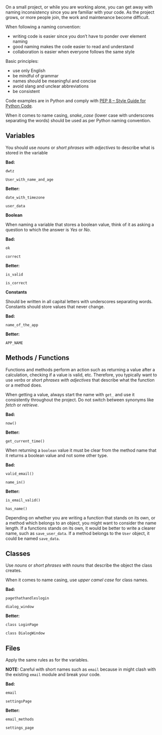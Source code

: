 
On a small project, or while you are working alone, you can get away with naming inconsistency since you are familiar with your code. 
As the project grows, or more people join, the work and maintenance become difficult.

When following a naming convention:
* writing code is easier since you don’t have to ponder over element naming
* good naming makes the code easier to read and understand
* collaboration is easier when everyone follows the same style

Basic principles:
* use only English
* be mindful of grammar
* names should be meaningful and concise
* avoid slang and unclear abbreviations
* be consistent

Code examples are in Python and comply with [PEP 8 – Style Guide for Python Code](https://peps.python.org/pep-0008/#a-foolish-consistency-is-the-hobgoblin-of-little-minds).

When it comes to name casing, _snake_case_ (lower case with underscores separating the words) should be used as per Python naming convention.


## Variables

You should use _nouns_ or _short phrases with adjectives_ to describe what is stored in the variable

**Bad:**

`dwtz`

`User_with_name_and_age`

**Better:**

`date_with_timezone`

`user_data`


**Boolean**

When naming a variable that stores a boolean value, think of it as asking a question to which the answer is _Yes_ or _No_.

**Bad:**

`ok`

`correct`

**Better:**

`is_valid`

`is_correct`


**Constants**

Should be written in all capital letters with underscores separating words.
Constants should store values that never change.

**Bad:**

`name_of_the_app`

**Better:**

`APP_NAME`


## Methods / Functions

Functions and methods perform an action such as returning a value after a calculation, checking if a value is valid, etc.
Therefore, you typically want to use _verbs_ or _short phrases with adjectives_ that describe what the function or a method does.

When getting a value, always start the name with `get_` and use it consistently throughout the project. Do not switch between synonyms like _fetch_ or _retrieve_.

**Bad:**

`now()`

**Better:**

`get_current_time()`


When returning a `boolean` value it must be clear from the method name that it returns a boolean value and not some other type.

**Bad:**

`valid_email()`

`name_in()`

**Better:**

`is_email_valid()`

`has_name()`


Depending on whether you are writing a function that stands on its own, or a method which belongs to an object, you might want to consider the name length.
If a functions stands on its own, it would be better to write a clearer name, such as `save_user_data`.
If a method belongs to the `User` object, it could be named `save_data`.


## Classes

Use _nouns_ or _short phrases with nouns_ that describe the object the class creates.

When it comes to name casing, use _upper camel case_ for class names.

**Bad:**

`pagethathandleslogin`

`dialog_window`

**Better:**

`class LoginPage`

`class DialogWindow`


## Files

Apply the same rules as for the variables.

**NOTE:** Careful with short names such as `email` because in might clash with the existing `email` module and break your code.

**Bad:**

`email`

`settingsPage`

**Better:**

`email_methods`

`settings_page`
